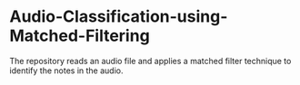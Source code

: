 # Audio-Classification-using-Matched-Filtering
The repository reads an audio file and applies a matched filter technique to identify the notes in the audio.
